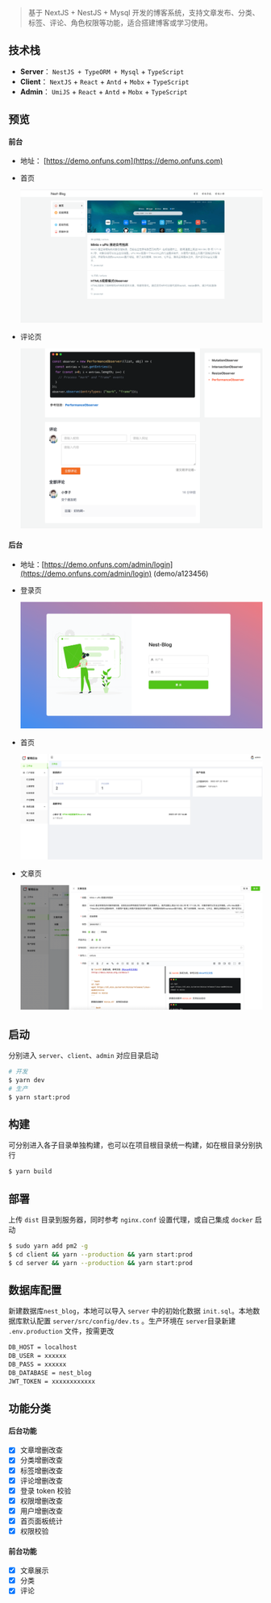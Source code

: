 > 基于 NextJS + NestJS + Mysql 开发的博客系统，支持文章发布、分类、标签、评论、角色权限等功能，适合搭建博客或学习使用。

## 技术栈

- **Server**： `NestJS + TypeORM + Mysql` + `TypeScript`
- **Client**： `NextJS` + `React` + `Antd` + `Mobx` + `TypeScript`
- **Admin**： `UmiJS` + `React` + `Antd` + `Mobx` + `TypeScript`

## 预览

#### 前台

- 地址： [https://demo.onfuns.com](https://demo.onfuns.com)

- 首页

  ![](./screenshot/前台-首页.png)

- 评论页

  ![](./screenshot/前台-评论.png)

#### 后台

- 地址：[https://demo.onfuns.com/admin/login](https://demo.onfuns.com/admin/login) (demo/a123456)

- 登录页

  ![](./screenshot/后台-登录页.png)

- 首页

  ![](./screenshot/后台-首页.png)

- 文章页

  ![](./screenshot/后台-文章页.png)

## 启动

分别进入 `server`、`client`、`admin` 对应目录启动

```bash
# 开发
$ yarn dev
# 生产
$ yarn start:prod
```

## 构建

可分别进入各子目录单独构建，也可以在项目根目录统一构建，如在根目录分别执行

```bash
$ yarn build
```

## 部署

上传 `dist` 目录到服务器，同时参考 `nginx.conf` 设置代理，或自己集成 `docker` 启动

```bash
$ sudo yarn add pm2 -g
$ cd client && yarn --production && yarn start:prod
$ cd server && yarn --production && yarn start:prod
```

## 数据库配置

新建数据库`nest_blog`，本地可以导入 `server` 中的初始化数据 `init.sql`。本地数据库默认配置 `server/src/config/dev.ts` 。生产环境在 `server`目录新建 `.env.production` 文件，按需更改

```bash
DB_HOST = localhost
DB_USER = xxxxxx
DB_PASS = xxxxxx
DB_DATABASE = nest_blog
JWT_TOKEN = xxxxxxxxxxxx
```

## 功能分类

#### 后台功能

- [x] 文章增删改查
- [x] 分类增删改查
- [x] 标签增删改查
- [x] 评论增删改查
- [x] 登录 token 校验
- [x] 权限增删改查
- [x] 用户增删改查
- [x] 首页面板统计
- [x] 权限校验

#### 前台功能

- [x] 文章展示
- [x] 分类
- [x] 评论
